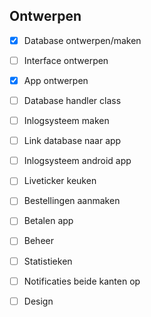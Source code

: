 Ontwerpen
---
- [x] Database ontwerpen/maken
- [ ] Interface ontwerpen
- [x] App ontwerpen

- [ ] Database handler class
- [ ] Inlogsysteem maken
- [ ] Link database naar app
- [ ] Inlogsysteem android app
- [ ] Liveticker keuken
- [ ] Bestellingen aanmaken
- [ ] Betalen app

- [ ] Beheer
- [ ] Statistieken
- [ ] Notificaties beide kanten op
- [ ] Design
